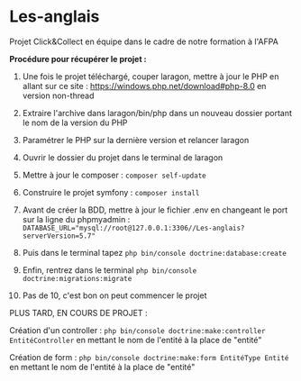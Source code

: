 # Les-anglais
Projet Click&amp;Collect en équipe dans le cadre de notre formation à l'AFPA

**Procédure pour récupérer le projet :** 

1. Une fois le projet téléchargé, couper laragon, mettre à jour le PHP en allant sur ce site : https://windows.php.net/download#php-8.0 en version non-thread

2. Extraire l'archive dans laragon/bin/php dans un nouveau dossier portant le nom de la version du PHP

3. Paramétrer le PHP sur la dernière version et relancer laragon

4. Ouvrir le dossier du projet dans le terminal de laragon

5. Mettre à jour le composer : `composer self-update`

6. Construire le projet symfony : `composer install`

7. Avant de créer la BDD, mettre à jour le fichier .env en changeant le port sur la ligne du phpmyadmin : `DATABASE_URL="mysql://root@127.0.0.1:3306//Les-anglais?serverVersion=5.7"`

8. Puis dans le terminal tapez `php bin/console doctrine:database:create` 

9. Enfin, rentrez dans le terminal `php bin/console doctrine:migrations:migrate`

10. Pas de 10, c'est bon on peut commencer le projet


PLUS TARD, EN COURS DE PROJET : 

Création d'un controller : `php bin/console doctrine:make:controller EntitéController` en mettant le nom de l'entité à la place de "entité"

Création de form : `php bin/console doctrine:make:form EntitéType Entité` en mettant le nom de l'entité à la place de "entité"
